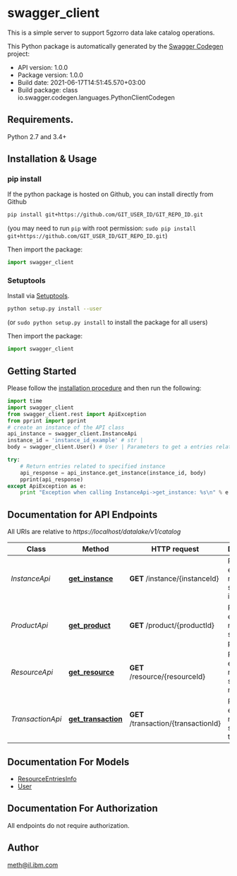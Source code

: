 # swagger_client
This is a simple server to support 5gzorro data lake catalog operations.

This Python package is automatically generated by the [Swagger Codegen](https://github.com/swagger-api/swagger-codegen) project:

- API version: 1.0.0
- Package version: 1.0.0
- Build date: 2021-06-17T14:51:45.570+03:00
- Build package: class io.swagger.codegen.languages.PythonClientCodegen

## Requirements.

Python 2.7 and 3.4+

## Installation & Usage
### pip install

If the python package is hosted on Github, you can install directly from Github

```sh
pip install git+https://github.com/GIT_USER_ID/GIT_REPO_ID.git
```
(you may need to run `pip` with root permission: `sudo pip install git+https://github.com/GIT_USER_ID/GIT_REPO_ID.git`)

Then import the package:
```python
import swagger_client 
```

### Setuptools

Install via [Setuptools](http://pypi.python.org/pypi/setuptools).

```sh
python setup.py install --user
```
(or `sudo python setup.py install` to install the package for all users)

Then import the package:
```python
import swagger_client
```

## Getting Started

Please follow the [installation procedure](#installation--usage) and then run the following:

```python
import time
import swagger_client
from swagger_client.rest import ApiException
from pprint import pprint
# create an instance of the API class
api_instance = swagger_client.InstanceApi
instance_id = 'instance_id_example' # str | 
body = swagger_client.User() # User | Parameters to get a entries related to instance

try:
    # Return entries related to specified instance
    api_response = api_instance.get_instance(instance_id, body)
    pprint(api_response)
except ApiException as e:
    print "Exception when calling InstanceApi->get_instance: %s\n" % e

```

## Documentation for API Endpoints

All URIs are relative to *https://localhost/datalake/v1/catalog*

Class | Method | HTTP request | Description
------------ | ------------- | ------------- | -------------
*InstanceApi* | [**get_instance**](docs/InstanceApi.md#get_instance) | **GET** /instance/{instanceId} | Return entries related to specified instance
*ProductApi* | [**get_product**](docs/ProductApi.md#get_product) | **GET** /product/{productId} | Return entries related to specified product
*ResourceApi* | [**get_resource**](docs/ResourceApi.md#get_resource) | **GET** /resource/{resourceId} | Return entries related to specified resource
*TransactionApi* | [**get_transaction**](docs/TransactionApi.md#get_transaction) | **GET** /transaction/{transactionId} | Return entries related to specified transaction


## Documentation For Models

 - [ResourceEntriesInfo](docs/ResourceEntriesInfo.md)
 - [User](docs/User.md)


## Documentation For Authorization

 All endpoints do not require authorization.


## Author

meth@il.ibm.com

